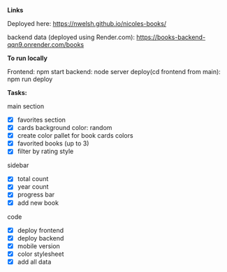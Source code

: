 **Links**

Deployed here:
https://nwelsh.github.io/nicoles-books/

backend data (deployed using Render.com):
https://books-backend-qqn9.onrender.com/books

**To run locally**

Frontend: npm start
backend: node server
deploy(cd frontend from main): npm run deploy


**Tasks:**

main section
- [x] favorites section
- [x] cards background color: random
- [x] create color pallet for book cards colors
- [x] favorited books (up to 3)
- [x] filter by rating style

sidebar
- [x] total count
- [x] year count 
- [x] progress bar 
- [x] add new book

code
- [x] deploy frontend
- [x] deploy backend
- [x] mobile version
- [x] color stylesheet
- [x] add all data
